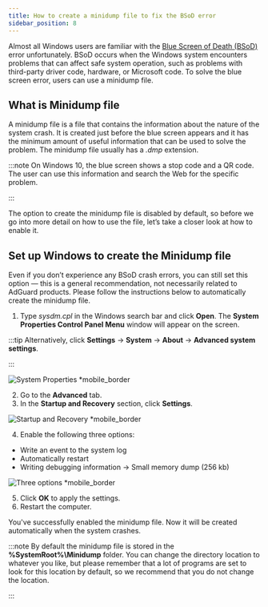```yaml
---
title: How to create a minidump file to fix the BSoD error
sidebar_position: 8
---
```


Almost all Windows users are familiar with the [Blue Screen of Death (BSoD)](https://en.wikipedia.org/wiki/Blue_screen_of_death) error unfortunately. BSoD occurs when the Windows system encounters problems that can affect safe system operation, such as problems with third-party driver code, hardware, or Microsoft code. To solve the blue screen error, users can use a minidump file.

## What is Minidump file

A minidump file is a file that contains the information about the nature of the system crash. It is created just before the blue screen appears and it has the minimum amount of useful information that can be used to solve the problem. The minidump file usually has a *.dmp* extension.

:::note
On Windows 10, the blue screen shows a stop code and a QR code. The user can use this information and search the Web for the specific problem.

:::

The option to create the minidump file is disabled by default, so before we go into more detail on how to use the file, let’s take a closer look at how to enable it.

## Set up Windows to create the Minidump file

Even if you don’t experience any BSoD crash errors,  you can still set this option — this is a general recommendation, not necessarily related to AdGuard products. Please follow the instructions below to automatically create the minidump file.

1. Type *sysdm.cpl* in the Windows search bar and click **Open**. The **System Properties Control Panel Menu** window will appear on the screen.

:::tip Alternatively, click **Settings** →  **System** →  **About** →  **Advanced system settings**.

:::

![System Properties *mobile_border](https://cdn.adtidy.org/blog/new/c2huSystem_Properties.jpeg)

2. Go to the **Advanced** tab.
3. In the **Startup and Recovery** section, click **Settings**.

![Startup and Recovery *mobile_border](https://cdn.adtidy.org/blog/new/1dmybiStartup_and_Recovery.png)

4. Enable the following three options:

- Write an event to the system log
- Automatically restart
- Writing debugging information → Small memory dump (256 kb)

![Three options *mobile_border](https://cdn.adtidy.org/blog/new/nmr4eThree_options.png)

5. Click **OK** to apply the settings.
6. Restart the computer.

You've successfully enabled the minidump file. Now it will be created automatically when the system crashes.

:::note
By default the minidump file is stored in the **%SystemRoot%\Minidump** folder. You can change the directory location to whatever you like, but please remember that a lot of programs are set to look for this location by default, so we recommend that you do not change the location.

:::
